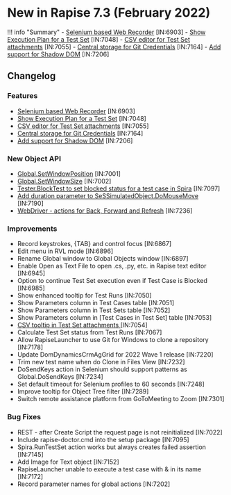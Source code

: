# New in Rapise 7.3 (February 2022)

!!! info "Summary"
    - [Selenium based Web Recorder](https://www.inflectra.com/Ideas/Entry/spotlight-rapise-selenium-based-recording-chrome-1348.aspx) [IN:6903]
    - [Show Execution Plan for a Test Set](/Guide/spira_dashboard_2/#test-set-execution-plan) [IN:7048]
    - [CSV editor for Test Set attachments](/Guide/spira_dashboard_2/#csv-editor) [IN:7055]
    - [Central storage for Git Credentials](/Guide/spira_dashboard_2/#git-credentials-storage) [IN:7164]
    - [Add support for Shadow DOM](/Guide/selenium_webdriver/#see-also) [IN:7206]

## Changelog

### Features

- [Selenium based Web Recorder](https://www.inflectra.com/Ideas/Entry/spotlight-rapise-selenium-based-recording-chrome-1348.aspx) [IN:6903]
- [Show Execution Plan for a Test Set](/Guide/spira_dashboard_2/#test-set-execution-plan) [IN:7048]
- [CSV editor for Test Set attachments](/Guide/spira_dashboard_2/#csv-editor) [IN:7055]
- [Central storage for Git Credentials](/Guide/spira_dashboard_2/#git-credentials-storage) [IN:7164]
- [Add support for Shadow DOM](/Guide/selenium_webdriver/#see-also) [IN:7206]

### New Object API

- [Global.SetWindowPosition](/Libraries/Global/#setwindowposition) [IN:7001]
- [Global.SetWindowSize](/Libraries/Global/#setwindowsize) [IN:7002]
- [Tester.BlockTest to set blocked status for a test case in Spira](/Libraries/Tester/#blocktest) [IN:7097]
- [Add duration parameter to SeSSimulatedObject.DoMouseMove](/Libraries/SeSSimulatedObject/#domousemove) [IN:7190]
- [WebDriver - actions for Back, Forward and Refresh](/Libraries/WebDriver/#navigate) [IN:7236]

### Improvements

- Record keystrokes, {TAB} and control focus [IN:6867]
- Edit menu in RVL mode [IN:6896]
- Rename Global window to Global Objects window [IN:6897]
- Enable Open as Text File to open .cs, .py, etc. in Rapise text editor [IN:6945]
- Option to continue Test Set execution even if Test Case is Blocked [IN:6985]
- Show enhanced tooltip for Test Runs [IN:7050]
- Show Parameters column in Test Cases table [IN:7051]
- Show Parameters column in Test Sets table [IN:7052]
- Show Parameters column in [Test Cases in Test Set] table [IN:7053]
- [CSV tooltip in Test Set attachments ](/Guide/spira_dashboard_2/#csv-editor) [IN:7054]
- Calculate Test Set status from Test Runs [IN:7067]
- Allow RapiseLauncher to use Git for Windows to clone a repository [IN:7178]
- Update DomDynamicsCrmAgGrid for 2022 Wave 1 release [IN:7220]
- Trim new test name when do Clone in Files View [IN:7232]
- DoSendKeys action in Selenium should support patterns as Global.DoSendKeys [IN:7234]
- Set default timeout for Selenium profiles to 60 seconds [IN:7248]
- Improve tooltip for Object Tree filter [IN:7289]
- Switch remote assistance platform from GoToMeeting to Zoom [IN:7301]

### Bug Fixes

- REST - after Create Script the request page is not reinitialized [IN:7022]
- Include rapise-doctor.cmd into the setup package [IN:7095]
- Spira.RunTestSet action works but always creates failed assertion [IN:7145]
- Add Image for Text object [IN:7152]
- RapiseLauncher unable to execute a test case with & in its name [IN:7172]
- Record parameter names for global actions [IN:7202]

